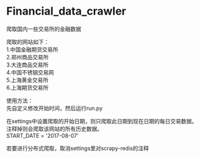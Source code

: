 # Financial_data_crawler
爬取国内一些交易所的金融数据

爬取的网站如下：  
1.中国金融期货交易所  
2.郑州商品交易所   
3.大连商品交易所   
4.中国不锈钢交易网   
5.上海黄金交易所   
6.上海期货交易所  
  
使用方法：  
先自定义修改开始时间，然后运行run.py   

在settings中设置爬取的开始日期，则只爬取此日期到现在日期的每日交易数据。注释掉则会爬取该网站的所有历史数据。   
START_DATE = '2017-08-07'   
  
若要进行分布式爬取，取消settings里对scrapy-redis的注释   
